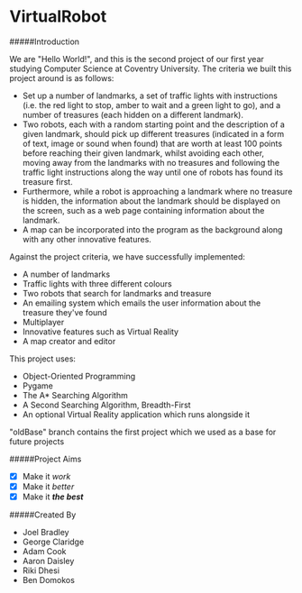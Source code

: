VirtualRobot
============
#####Introduction

We are "Hello World!", and this is the second project of our first year studying Computer Science at Coventry University.
The criteria we built this project around is as follows:
- Set up a number of landmarks, a set of traffic lights with instructions (i.e. the red light to stop, amber to wait and a green light to go), and a number of treasures (each hidden on a different landmark). 
- Two robots, each with a random starting point and the description of a given landmark, should pick up different treasures (indicated in a form of text, image or sound when found) that are worth at least 100 points before reaching their given landmark, whilst avoiding each other, moving away from the landmarks with no treasures and following the traffic light instructions along the way until one of robots has found its treasure first. 
- Furthermore, while a robot is approaching a landmark where no treasure is hidden, the information about the landmark should be displayed on the screen, such as a web page containing information about the landmark.
- A map can be incorporated into the program as the background along with any other innovative features.

Against the project criteria, we have successfully implemented:
- A number of landmarks
- Traffic lights with three different colours
- Two robots that search for landmarks and treasure
- An emailing system which emails the user information about the treasure they've found
- Multiplayer
- Innovative features such as Virtual Reality
- A map creator and editor

This project uses:
- Object-Oriented Programming
- Pygame
- The A* Searching Algorithm
- A Second Searching Algorithm, Breadth-First
- An optional Virtual Reality application which runs alongside it

"oldBase" branch contains the first project which we used as a base for future projects

#####Project Aims
- [x] Make it *work*
- [x] Make it *better*
- [x] Make it ***the best***

#####Created By
* Joel Bradley
* George Claridge
* Adam Cook
* Aaron Daisley
* Riki Dhesi
* Ben Domokos



